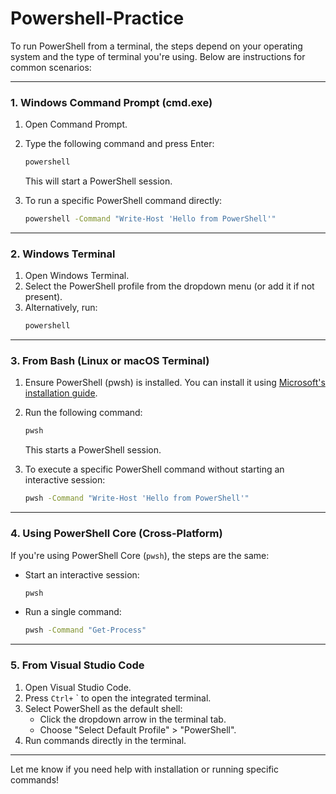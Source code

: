 # Powershell-Practice

To run PowerShell from a terminal, the steps depend on your operating system and the type of terminal you're using. Below are instructions for common scenarios:

---

### **1. Windows Command Prompt (cmd.exe)**
1. Open Command Prompt.
2. Type the following command and press Enter:
   ```cmd
   powershell
   ```
   This will start a PowerShell session.

3. To run a specific PowerShell command directly:
   ```cmd
   powershell -Command "Write-Host 'Hello from PowerShell'"
   ```

---

### **2. Windows Terminal**
1. Open Windows Terminal.
2. Select the PowerShell profile from the dropdown menu (or add it if not present).
3. Alternatively, run:
   ```bash
   powershell
   ```

---

### **3. From Bash (Linux or macOS Terminal)**
1. Ensure PowerShell (pwsh) is installed. You can install it using [Microsoft's installation guide](https://learn.microsoft.com/en-us/powershell/scripting/install/installing-powershell).
2. Run the following command:
   ```bash
   pwsh
   ```
   This starts a PowerShell session.

3. To execute a specific PowerShell command without starting an interactive session:
   ```bash
   pwsh -Command "Write-Host 'Hello from PowerShell'"
   ```

---

### **4. Using PowerShell Core (Cross-Platform)**
If you're using PowerShell Core (`pwsh`), the steps are the same:
- Start an interactive session:
  ```bash
  pwsh
  ```
- Run a single command:
  ```bash
  pwsh -Command "Get-Process"
  ```

---

### **5. From Visual Studio Code**
1. Open Visual Studio Code.
2. Press `Ctrl+` ` to open the integrated terminal.
3. Select PowerShell as the default shell:
   - Click the dropdown arrow in the terminal tab.
   - Choose "Select Default Profile" > "PowerShell".
4. Run commands directly in the terminal.

---

Let me know if you need help with installation or running specific commands!
